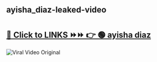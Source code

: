 
 ## ayisha_diaz-leaked-video 

# <h2><a href="https://clipsfans.com/ayisha_diaz&ref=git">🔗 Click to LINKS ⏩⏩ 👉 🟢 ayisha diaz </a></h2>

<a href="https://clipsfans.com/ayisha_diaz&ref=git" rel="nofollow" data-target="animated-image.originalLink"><img src="https://i.ibb.co.com/xMMVF88/686577567.gif" alt="Viral Video Original" style="max-width: 100%; display: inline-block;" data-target="animated-image.originalImage"></a>

